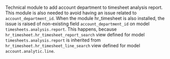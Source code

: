 Technical module to add account department to timesheet analysis report.
This module is also needed to avoid having an issue related to ``account_department_id``.
When the module hr_timesheet is also installed, the issue is raised of non-existing field ``account_department_id`` on model ``timesheets.analysis.report``.
This happens, because ``hr_timesheet.hr_timesheet_report_search`` view defined for model ``timesheets.analysis.report`` is inherited from ``hr_timesheet.hr_timesheet_line_search`` view defined for model ``account.analytic.line``.
